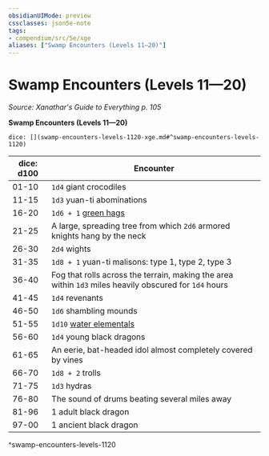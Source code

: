 ```yaml
---
obsidianUIMode: preview
cssclasses: json5e-note
tags:
- compendium/src/5e/xge
aliases: ["Swamp Encounters (Levels 11—20)"]
---
```

# Swamp Encounters (Levels 11—20)
*Source: Xanathar's Guide to Everything p. 105* 

**Swamp Encounters (Levels 11—20)**

`dice: [](swamp-encounters-levels-1120-xge.md#^swamp-encounters-levels-1120)`

| dice: d100 | Encounter |
|------------|-----------|
| 01-10 | `1d4` giant crocodiles |
| 11-15 | `1d3` yuan-ti abominations |
| 16-20 | `1d6 + 1` [green hags](compendium/bestiary/fey/green-hag.md) |
| 21-25 | A large, spreading tree from which `2d6` armored knights hang by the neck |
| 26-30 | `2d4` wights |
| 31-35 | `1d8 + 1` yuan-ti malisons: type 1, type 2, type 3 |
| 36-40 | Fog that rolls across the terrain, making the area within `1d3` miles heavily obscured for `1d4` hours |
| 41-45 | `1d4` revenants |
| 46-50 | `1d6` shambling mounds |
| 51-55 | `1d10` [water elementals](compendium/bestiary/elemental/water-elemental.md) |
| 56-60 | `1d4` young black dragons |
| 61-65 | An eerie, bat-headed idol almost completely covered by vines |
| 66-70 | `1d8 + 2` trolls |
| 71-75 | `1d3` hydras |
| 76-80 | The sound of drums beating several miles away |
| 81-96 | 1 adult black dragon |
| 97-00 | 1 ancient black dragon |
^swamp-encounters-levels-1120